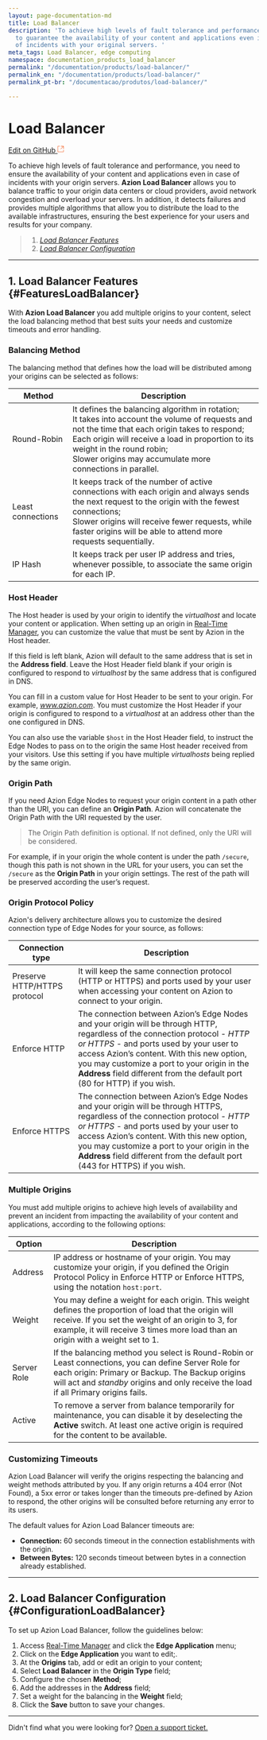 ```yaml
---
layout: page-documentation-md
title: Load Balancer
description: 'To achieve high levels of fault tolerance and performance, it is necessary
  to guarantee the availability of your content and applications even in the event
  of incidents with your original servers. '
meta_tags: Load Balancer, edge computing
namespace: documentation_products_load_balancer
permalink: "/documentation/products/load-balancer/"
permalink_en: "/documentation/products/load-balancer/"
permalink_pt-br: "/documentacao/produtos/load-balancer/"

---
```

# Load **Balancer**

[Edit on GitHub <svg width="14" height="14" xmlns="http://www.w3.org/2000/svg"><g fill="none" stroke="#F3652B"><path d="M4.81.71H.672v11.43H12.1V8.001" stroke-width=".8"/><path d="M6.87.786h5.155V5.94M6.31 6.5L12.026.786"/></g></svg>](https://github.com/aziontech/docs_en/edit/master/load-balancer/2021-01-14-index.md)

To achieve high levels of fault tolerance and performance, you need to ensure the availability of your content and applications even in case of incidents with your origin servers. **Azion Load Balancer** allows you to balance traffic to your origin data centers or cloud providers, avoid network congestion and overload your servers. In addition, it detects failures and provides multiple algorithms that allow you to distribute the load to the available infrastructures, ensuring the best experience for your users and results for your company.

> 1. [*Load Balancer Features*](#FeaturesLoadBalancer)
> 2. [*Load Balancer Configuration*](#ConfigurationLoadBalancer)

---

## 1. Load Balancer Features {#FeaturesLoadBalancer}

With **Azion Load Balancer** you add multiple origins to your content, select the load balancing method that best suits your needs and customize timeouts and error handling.

### Balancing Method

The balancing method that defines how the load will be distributed among your origins can be selected as follows:

| Method            | Description                                                  |
| ----------------- | ------------------------------------------------------------ |
| Round-Robin       | It defines the balancing algorithm in rotation; <br>It takes into account the volume of requests and not the time that each origin takes to respond; <br>Each origin will receive a load in proportion to its weight in the round robin; <br>Slower origins may accumulate more connections in parallel. |
| Least connections | It keeps track of the number of active connections with each origin and always sends the next request to the origin with the fewest connections; <br>Slower origins will receive fewer requests, while faster origins will be able to attend more requests sequentially. |
| IP Hash           | It keeps track per user IP address and tries, whenever possible, to associate the same origin for each IP. |

### Host Header

The Host header is used by your origin to identify the *virtualhost* and locate your content or application. When setting up an origin in [Real-Time Manager](https://manager.azion.com/), you can customize the value that must be sent by Azion in the Host header.

If this field is left blank, Azion will default to the same address that is set in the **Address field**. Leave the Host Header field blank if your origin is configured to respond to *virtualhost* by the same address that is configured in DNS.

You can fill in a custom value for Host Header to be sent to your origin. For example, *www.azion.com*. You must customize the Host Header if your origin is configured to respond to a *virtualhost* at an address other than the one configured in DNS.

You can also use the variable `$host` in the Host Header field, to instruct the Edge Nodes to pass on to the origin the same Host header received from your visitors. Use this setting if you have multiple *virtualhosts* being replied by the same origin.

### Origin Path

If you need Azion Edge Nodes to request your origin content in a path other than the URI, you can define an **Origin Path**. Azion will concatenate the Origin Path with the URI requested by the user.

> The Origin Path definition is optional. If not defined, only the URI will be considered.

For example, if in your origin the whole content is under the path `/secure`, though this path is not shown in the URL for your users, you can set the `/secure` as the **Origin Path** in your origin settings. The rest of the path will be preserved according the user’s request.

### Origin Protocol Policy

Azion's delivery architecture allows you to customize the desired connection type of Edge Nodes for your source, as follows:

| Connection type              | Description                                                  |
| ---------------------------- | ------------------------------------------------------------ |
| Preserve HTTP/HTTPS protocol | It will keep the same connection protocol (HTTP or HTTPS) and ports used by your user when accessing your content on Azion to connect to your origin. |
| Enforce HTTP                 | The connection between Azion’s Edge Nodes and your origin will be through HTTP, regardless of the connection protocol - *HTTP or HTTPS* - and ports used by your user to access Azion’s content. With this new option, you may customize a port to your origin in the **Address** field different from the default port (80 for HTTP) if you wish. |
| Enforce HTTPS                | The connection between Azion’s Edge Nodes and your origin will be through HTTPS, regardless of the connection protocol - *HTTP or HTTPS* - and ports used by your user to access Azion’s content. With this new option, you may customize a port to your origin in the **Address** field different from the default port (443 for HTTPS) if you wish. |

### Multiple Origins

You must add multiple origins to achieve high levels of availability and prevent an incident from impacting the availability of your content and applications, according to the following options:

| Option      | Description                                                  |
| ----------- | ------------------------------------------------------------ |
| Address     | IP address or hostname of your origin. You may customize your origin, if you defined the Origin Protocol Policy in Enforce HTTP or Enforce HTTPS, using the notation `host:port`. |
| Weight      | You may define a weight for each origin. This weight defines the proportion of load that the origin will receive. If you set the weight of an origin to 3, for example, it will receive 3 times more load than an origin with a weight set to 1. |
| Server Role | If the balancing method you select is Round-Robin or Least connections, you can define Server Role for each origin: Primary or Backup. The Backup origins will act and *standby* origins and only receive the load if all Primary origins fails. |
| Active      | To remove a server from balance temporarily for maintenance, you can disable it by deselecting the **Active** switch.  At least one active origin is required for the content to be available. |

### Customizing Timeouts

Azion Load Balancer will verify the origins respecting the balancing and weight methods attributed by you. If any origin returns a 404 error (Not Found), a 5xx error or takes longer than the timeouts pre-defined by Azion to respond, the other origins will be consulted before returning any error to its users.

The default values for Azion Load Balancer timeouts are:

* **Connection:** 60 seconds timeout in the connection establishments with the origin.
* **Between Bytes:** 120 seconds timeout between bytes in a connection already established.

---

## 2. Load Balancer Configuration {#ConfigurationLoadBalancer}

To set up Azion Load Balancer, follow the guidelines below:

1.  Access [Real-Time Manager](https://manager.azion.com/) and click the **Edge Application** menu;
2.  Click on the **Edge Application** you want to edit;.
3.  At the **Origins** tab, add or edit an origin to your content;
4.  Select **Load Balancer** in the **Origin Type** field;
5.  Configure the chosen **Method**;
6.  Add the addresses in the **Address** field;
7.  Set a weight for the balancing in the **Weight** field;
8. Click the **Save** button to save your changes.

---
Didn't find what you were looking for? [Open a support ticket.](https://tickets.azion.com/)
